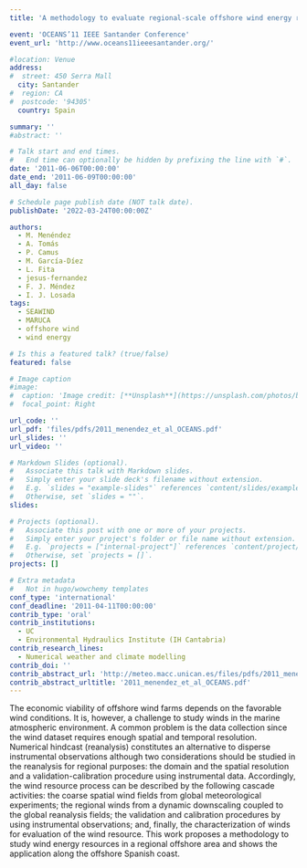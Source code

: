 ```yaml
---
title: 'A methodology to evaluate regional-scale offshore wind energy resources.'

event: 'OCEANS’11 IEEE Santander Conference'
event_url: 'http://www.oceans11ieeesantander.org/'

#location: Venue
address:
#  street: 450 Serra Mall
  city: Santander
#  region: CA
#  postcode: '94305'
  country: Spain

summary: ''
#abstract: ''

# Talk start and end times.
#   End time can optionally be hidden by prefixing the line with `#`.
date: '2011-06-06T00:00:00'
date_end: '2011-06-09T00:00:00'
all_day: false

# Schedule page publish date (NOT talk date).
publishDate: '2022-03-24T00:00:00Z'

authors: 
  - M. Menéndez
  - A. Tomás
  - P. Camus
  - M. García-Díez
  - L. Fita
  - jesus-fernandez
  - F. J. Méndez
  - I. J. Losada
tags: 
  - SEAWIND
  - MARUCA
  - offshore wind
  - wind energy

# Is this a featured talk? (true/false)
featured: false

# Image caption
#image:
#  caption: 'Image credit: [**Unsplash**](https://unsplash.com/photos/bzdhc5b3Bxs)'
#  focal_point: Right

url_code: ''
url_pdf: 'files/pdfs/2011_menendez_et_al_OCEANS.pdf'
url_slides: ''
url_video: ''

# Markdown Slides (optional).
#   Associate this talk with Markdown slides.
#   Simply enter your slide deck's filename without extension.
#   E.g. `slides = "example-slides"` references `content/slides/example-slides.md`.
#   Otherwise, set `slides = ""`.
slides:

# Projects (optional).
#   Associate this post with one or more of your projects.
#   Simply enter your project's folder or file name without extension.
#   E.g. `projects = ["internal-project"]` references `content/project/deep-learning/index.md`.
#   Otherwise, set `projects = []`.
projects: []

# Extra metadata
#   Not in hugo/wowchemy templates
conf_type: 'international'
conf_deadline: '2011-04-11T00:00:00'
contrib_type: 'oral'
contrib_institutions: 
  - UC
  - Environmental Hydraulics Institute (IH Cantabria)
contrib_research_lines: 
  - Numerical weather and climate modelling
contrib_doi: ''
contrib_abstract_url: 'http://meteo.macc.unican.es/files/pdfs/2011_menendez_et_al_OCEANS.pdf'
contrib_abstract_urltitle: '2011_menendez_et_al_OCEANS.pdf'
---
```


The economic viability of offshore wind farms depends on the favorable wind conditions. It is, however, a challenge to study winds in the marine atmospheric environment. A common problem is the data collection since the wind dataset requires enough spatial and temporal resolution. Numerical hindcast (reanalysis) constitutes an alternative to disperse instrumental observations although two considerations should be studied in the reanalysis for regional purposes: the domain and the spatial resolution and a validation-calibration procedure using instrumental data. Accordingly, the wind resource process can be described by the following cascade activities: the coarse spatial wind fields from global meteorological experiments; the regional winds from a dynamic downscaling coupled to the global reanalysis fields; the validation and calibration procedures by using instrumental observations; and, finally, the characterization of winds for evaluation of the wind resource. This work proposes a methodology to study wind energy resources in a regional offshore area and shows the application along the offshore Spanish coast.
